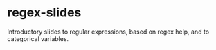 # regex-slides

Introductory slides to regular expressions, based on regex help, and to categorical variables.
